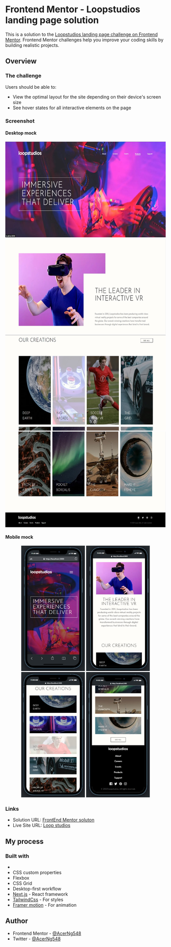 # Frontend Mentor - Loopstudios landing page solution

This is a solution to the [Loopstudios landing page challenge on Frontend Mentor](https://www.frontendmentor.io/challenges/loopstudios-landing-page-N88J5Onjw). Frontend Mentor challenges help you improve your coding skills by building realistic projects.

## Overview

### The challenge

Users should be able to:

- View the optimal layout for the site depending on their device's screen size
- See hover states for all interactive elements on the page

### Screenshot

#### Desktop mock

<div align="center">
  <img src="./public/desktop1.jpg" width="504" height="300" />
  <img src="./public/desktop2.jpg" width="504" height="300"/>
  <img src="./public/desktop3.jpg" width="504" height="300"/>
  <img src="./public/desktop4.jpg" width="504" height="300"/>
</div>

#### Mobile mock

<div align="center">
  <img src="./public/mobile1.jpg" width="200" height="393" />
  <img src="./public/mobile2.jpg" width="200" height="393" />
  <img src="./public/mobile3.jpg" width="200" height="393" />
  <img src="./public/mobile4.jpg" width="200" height="393" />
</div>

### Links

- Solution URL: [FrontEnd Mentor soluton](https://www.frontendmentor.io/solutions/loop-studio-with-nextjs-and-tailwind-css-framermotion-zJWJ5Dflae)
- Live Site URL: [Loop studios](https://loop-studio-qxln85pad-acerng548.vercel.app)

## My process

### Built with

-
- CSS custom properties
- Flexbox
- CSS Grid
- Desktop-first workflow
- [Next.js](https://nextjs.org/) - React framework
- [TailwindCss](https://tailwindcss.com) - For styles
- [Framer motion](https://www.framer.com/motion/) - For animation

## Author

- Frontend Mentor - [@AcerNg548](https://www.frontendmentor.io/profile/AcerNg548)
- Twitter - [@AcerNg548](https://www.twitter.com/AcerNg548)
